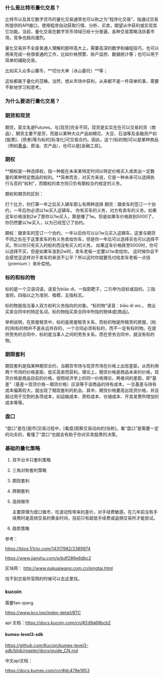 

### 什么是比特币量化交易？

比特币以及其它数字货币的量化交易通常也可以称之为“程序化交易”，指通过交易所提供的API接口，使用程序自动获取行情、分析、买卖，期望从中获利或实现其它功能。当前，量化交易在数字货币领域已经十分普遍，各种交易策略活跃着市场，竞争也趋向激烈。

量化交易并不全是普通人理解的那样高大上，需要高深的数学和编程技巧，也可以用来完成一些很普通的工作，比如价格预警、账户监控、数据统计等；也可以用于简单的辅助交易，

比如买入众多山寨币，**切分大单（冰山委托）**等；

这些都属于量化的范畴。当然，想从市场中获利，从来都不是一件简单的事，需要不断地学习和思考。



### 为什么要进行量化交易？



### 期货和现货

期货，英文名是Futures，与[现货]完全不同，现货是实实在在可以交易的货（商品），期货主要不是货，而是以某种大众产品如棉花、大豆、石油等及金融资产如[股票]、[债券]等为标的[标准化]可交易合约。因此，这个[标的物]可以是某种商品（例如[黄金](https://baike.baidu.com/item/黄金/6034)、原油、农产品），也可以是[金融工具]。



### 期权

**期权是一种选择权，指一种能在未来某特定时间以特定价格买入或卖出一定数量的某种特定商品的权利。**简单而言，对买方来说，它是一种未来可以选择执行与否的“权利”，而期权的卖方则只负有期权合约规定的义务。



期权和期货的区别：

打个比方，你打算一年之后买入辆车那么有两种选择
期货：跟卖车的签订一个协约，一年后你必须以1w买入这辆车。 你有买车的义务，对方有卖车的义务。如果这车价格涨到2w了那你以1w买入，算是赚了1w。但是如果车价格跌到5000了，你仍然要以1w买入，以为已经签订了协约。

期权：跟卖车的签订一个协约，一年以后你可以以1w元买入这辆车。这里与期货不同之处在于这里卖车的有义务卖给你车，但是你一年后可以选择买也可以选择不买。所以你只有买入的权利而没有买入的义务。 如果这车价格跌至5000时，你可以选择不买，但是如果车涨到2w时，卖车老板一定要以1w卖给你。 这时候你会不会感觉这这样对于卖车的来说不公平？所以这时你就要先付给卖车老板一点钱（premium ）来补偿他。

### 标的和标的物

标的是一个汉语词语，读音为biāo dì，一指箭靶子，二引申为目标或目的，三指准则，四指以之为准则、楷模，五指标志。

标的物是指当事人双方权利义务指向的对象。“标的物”读音：biāo dì wù 。 商业买卖合同中的特定名词，标的物指买卖合同中所指的物体或[商品]。

举例说明，在房屋租赁中，标的是房屋租赁关系，而标的物是所租赁的房屋。[标的]和标的物并不是永远共存的，一个合同必须有标的，而不一定有标的物。在提供劳务的合同中，标的是当事人之间的劳务关系。而在劳务合同中，就没有标的物。



### 期限套利

期现套利是指某种期货合约，当期货市场与现货市场在价格上出现差距，从而利用两个市场的价格差距，低买高卖而获利。理论上，期货价格是商品未来的价格，现货价格是商品目前的价格，按照经济学上的同一价格理论，两者间的差距，即“基差”（基差＝现货价格－期货价格）应该等于该商品的持有成本。一旦基差与持有成本偏离较大，就出现了期现套利的机会。其中，期货价格要高出现货价格，并且超过用于交割的各项成本，如运输成本、质检成本、仓储成本、开具发票所增加的成本等等。



### 盘口

“盘口”是在[股市]交易过程中，[看盘]观察交易动向的[俗称]。看“盘口”是需要一定的功夫的，看懂了“盘口”也就会有助于你对买卖股票的决策。



### 基础的量化策略

1. 双平台半只套利策略

2. 三角对称套利策略

3. 期现套利

4. 跨期套利

5. 高频做市

   主要原理为盘口做市，吃波动性带来的差价，对手续费敏感。在几年前没有手续费时是高频交易的黄金时间，目前只有超低手续费或返佣交易所才能尝试。

6. 趋势策略



参考：

https://blog.51cto.com/14317982/2389974

https://www.jianshu.com/p/bdf286e8dbc2



区块网： http://www.qukuaiwang.com.cn/pingtai.html

找不到交易所官网的时候可以去这里找。





### kucoin

需要fan-qiang

https://www.kcs.top/index-detail/BTC

api 文档：https://docs.kucoin.com/cn/#2d9a68bcb2



#### kumex-level3-sdk

https://github.com/Kucoin/kumex-level3-sdk/blob/master/docs/guide_CN.md

中文api文档：

https://docs.kumex.com/cn/#dc478e1853